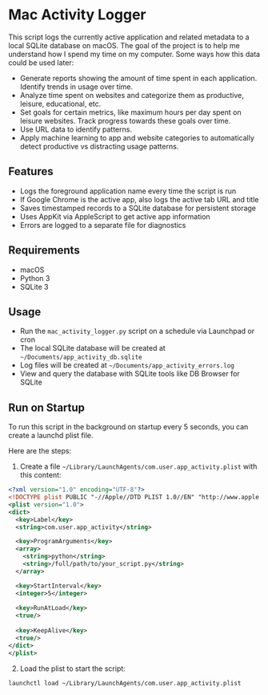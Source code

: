 # Mac Activity Logger

This script logs the currently active application and related metadata to a local SQLite database on macOS.
The goal of the project is to help me understand how I spend my time on my computer.
Some ways how this data could be used later:

- Generate reports showing the amount of time spent in each application. Identify trends in usage over time.
- Analyze time spent on websites and categorize them as productive, leisure, educational, etc.
- Set goals for certain metrics, like maximum hours per day spent on leisure websites. Track progress towards these goals over time.
- Use URL data to identify patterns.
- Apply machine learning to app and website categories to automatically detect productive vs distracting usage patterns.

## Features

- Logs the foreground application name every time the script is run
- If Google Chrome is the active app, also logs the active tab URL and title
- Saves timestamped records to a SQLite database for persistent storage
- Uses AppKit via AppleScript to get active app information
- Errors are logged to a separate file for diagnostics

## Requirements

- macOS
- Python 3
- SQLite 3

## Usage

- Run the `mac_activity_logger.py` script on a schedule via Launchpad or cron
- The local SQLite database will be created at `~/Documents/app_activity_db.sqlite`
- Log files will be created at `~/Documents/app_activity_errors.log`
- View and query the database with SQLite tools like DB Browser for SQLite

## Run on Startup

To run this script in the background on startup every 5 seconds, you can create a launchd plist file.

Here are the steps:

1. Create a file `~/Library/LaunchAgents/com.user.app_activity.plist` with this content:

```xml
<?xml version="1.0" encoding="UTF-8"?>
<!DOCTYPE plist PUBLIC "-//Apple//DTD PLIST 1.0//EN" "http://www.apple.com/DTDs/PropertyList-1.0.dtd">
<plist version="1.0">
<dict>
  <key>Label</key>
  <string>com.user.app_activity</string>

  <key>ProgramArguments</key>
  <array>
    <string>python</string>
    <string>/full/path/to/your_script.py</string>
  </array>

  <key>StartInterval</key>
  <integer>5</integer>
  
  <key>RunAtLoad</key>
  <true/>
  
  <key>KeepAlive</key>
  <true/>
</dict>
</plist>
```

2. Load the plist to start the script:

```bash
launchctl load ~/Library/LaunchAgents/com.user.app_activity.plist
```
